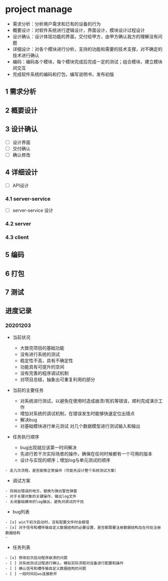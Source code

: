 # project manage

- 需求分析：分析用户需求和已有的设备的行为
- 概要设计：对软件系统进行逻辑设计，界面设计，模块设计过程设计
- 设计确认：设计体现功能的界面，交付给甲方，由甲方确认我方的理解没有问题
- 详细设计：对各个模块进行分析，支持的功能和需要的技术支撑，对不确定的技术进行确认
- 编码：编码各个模块，每个模块完成后完成一定的测试；组合模块，建立模块间交互
- 完成软件系统的编码和打包，编写说明书，发布初版

## 1 需求分析
## 2 概要设计
## 3 设计确认
- [ ] 设计界面
- [ ] 交付确认
- [ ] 确认修改
## 4 详细设计
- [ ] API设计
### 4.1 server-service
- [ ] server-service 设计
### 4.2 server
### 4.3 client

## 5 编码
## 6 打包
## 7 测试


## 进度记录

### 20201203

- 当前状况
  - 大致完项目的基础功能
  - 没有进行系统的测试
  - 稳定性不高，具有不确定性
  - 功能具有可提升的空间
  - 没有完善的程序调试机制
  - 对项目总结，抽象出可重复利用的部分


- 当前的主要任务
  - 对系统进行测试，以避免在使用时造成崩溃/死机等错误，顺利完成演示工作
  - 增加对系统的调试机制，在错误发生时能够快速定位出错点
  - 解决bug
  - 对基础模块进行单元测试 对几个数据模型进行测试输入和输出

- 任务执行顺序  
  - bug出现就应该第一时间解决
  - 先进行若干次实际场景的操作，确保在任何时候都有一个可用的版本
  - 设计与实现的顺序；增加log与单元测试的顺序





```
- 走几次流程，是否能够正常操作（可能先设计整个系统测试方案）

```

- 调试方案

```
- 将抛出错误的地方，替换为弹出警告弹窗
- 对于关键对象的关键操作，输出log文件
- 关闭基础模块的log输出，避免对调试的干扰
```

- bug列表

```
- [x] win下初次启动时，没有配置文件时会报错
- [x] 对于信号和槽传输自定义数据结构的必要设置，是否都需要注册数据结构及在何处注册数据结构
-
```

- 任务列表

```
- [x] 修改初次启动程序崩溃的问题
- [ ] 对系统测试过程进行确认，模拟实际流程对设备进行配置和操作
- [ ] 确认信号和槽传输自定义数据结构的问题
- [ ] 一段时间后ws连接断开
```
